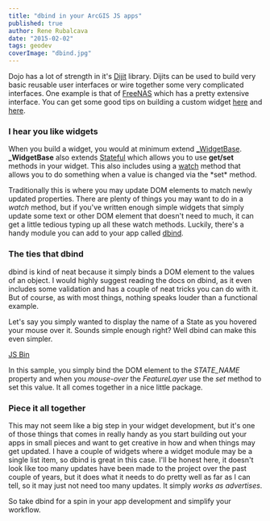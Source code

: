 ```yaml
---
title: "dbind in your ArcGIS JS apps"
published: true
author: Rene Rubalcava
date: "2015-02-02"
tags: geodev
coverImage: "dbind.jpg"
---
```


Dojo has a lot of strength in it's [Dijit](http://dojotoolkit.org/reference-guide/1.10/dijit/) library. Dijits can be used to build very basic reusable user interfaces or wire together some very complicated interfaces. One example is that of [FreeNAS](http://dojotoolkit.org/blog/case-study-freenas) which has a pretty extensive interface. You can get some good tips on building a custom widget [here](https://dojotoolkit.org/documentation/tutorials/1.7/recipes/custom_widget/) and [here](http://dojotoolkit.org/reference-guide/1.10/quickstart/writingWidgets.html#quickstart-writingwidgets).

### I hear you like widgets

When you build a widget, you would at minimum extend [\_WidgetBase](http://dojotoolkit.org/reference-guide/1.10/dijit/_WidgetBase.html). **\_WidgetBase** also extends [Stateful](http://dojotoolkit.org/reference-guide/1.10/dojo/Stateful.html) which allows you to use **get/set** methods in your widget. This also includes using a [watch](http://dojotoolkit.org/reference-guide/1.10/dojo/Stateful.html#watch) method that allows you to do something when a value is changed via the \*set\* method.

Traditionally this is where you may update DOM elements to match newly updated properties. There are plenty of things you may want to do in a _watch_ method, but if you've written enough simple widgets that simply update some text or other DOM element that doesn't need to much, it can get a little tedious typing up all these watch methods. Luckily, there's a handy module you can add to your app called [dbind](https://github.com/kriszyp/dbind).

### The ties that dbind

dbind is kind of neat because it simply binds a DOM element to the values of an object. I would highly suggest reading the docs on dbind, as it even includes some validation and has a couple of neat tricks you can do with it. But of course, as with most things, nothing speaks louder than a functional example.

Let's say you simply wanted to display the name of a State as you hovered your mouse over it. Sounds simple enough right? Well dbind can make this even simpler.

[JS Bin](http://jsbin.com/cusejogaje/1/embed?js,output)


In this sample, you simply bind the DOM element to the _STATE\_NAME_ property and when you _mouse-over_ the _FeatureLayer_ use the _set_ method to set this value. It all comes together in a nice little package.

### Piece it all together

This may not seem like a big step in your widget development, but it's one of those things that comes in really handy as you start building out your apps in small pieces and want to get creative in how and when things may get updated. I have a couple of widgets where a widget module may be a single list item, so dbind is great in this case. I'll be honest here, it doesn't look like too many updates have been made to the project over the past couple of years, but it does what it needs to do pretty well as far as I can tell, so it may just not need too many updates. It simply _works as advertises_.

So take dbind for a spin in your app development and simplify your workflow.
